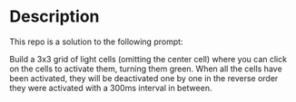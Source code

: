 # Description
This repo is a solution to the following prompt:

Build a 3x3 grid of light cells (omitting the center cell) where you can click on the cells to activate them, turning them green. When all the cells have been activated, they will be deactivated one by one in the reverse order they were activated with a 300ms interval in between.